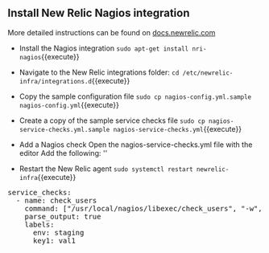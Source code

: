 ## Install New Relic Nagios integration

More detailed instructions can be found on [docs.newrelic.com](https://docs.newrelic.com/docs/integrations/host-integrations/host-integrations-list/nagios-monitoring-integration)

* Install the Nagios integration
`sudo apt-get install nri-nagios`{{execute}}

* Navigate to the New Relic integrations folder:
`cd /etc/newrelic-infra/integrations.d`{{execute}}

* Copy the sample configuration file 
`sudo cp nagios-config.yml.sample nagios-config.yml`{{execute}}

* Create a copy of the sample service checks file
`sudo cp nagios-service-checks.yml.sample nagios-service-checks.yml`{{execute}}

* Add a Nagios check
Open the nagios-service-checks.yml file with the editor
Add the following: ''

* Restart the New Relic agent
`sudo systemctl restart newrelic-infra`{{execute}}


<pre class="file" data-filename="/etc/newrelic-infra/integrations.d/nagios-service-check-editor.js" data-target="replace">service_checks:
  - name: check_users
    command: ["/usr/local/nagios/libexec/check_users", "-w", "5555", "-c", "10"]
    parse_output: true
    labels:
      env: staging
      key1: val1
</pre>